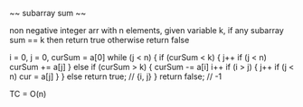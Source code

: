 ~~ subarray sum ~~

non negative integer arr with n elements, given variable k, if any subarray sum == k then return true
otherwise return false

i = 0, j = 0, curSum = a[0]
while (j < n) {
    if (curSum < k) {
        j++
        if (j < n) curSum += a[j]
    } else if (curSum > k) {
        curSum -= a[i]
        i++
        if (i > j) {
            j++
            if (j < n) cur = a[j]
        }
    } else return true; // {i, j}
}
return false; // -1

TC = O(n)
